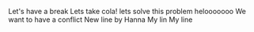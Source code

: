 Let's have a break
Lets take cola!
lets solve this problem
helooooooo
We want to have a conflict
New line by Hanna
My lin
My line
